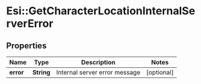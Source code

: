 # Esi::GetCharacterLocationInternalServerError

## Properties
Name | Type | Description | Notes
------------ | ------------- | ------------- | -------------
**error** | **String** | Internal server error message | [optional] 


